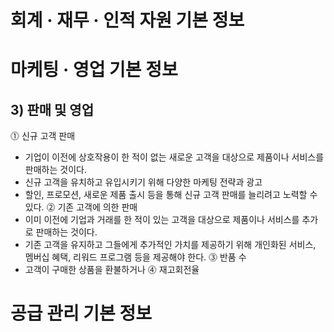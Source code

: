 # 회계 · 재무 · 인적 자원 기본 정보

# 마케팅 · 영업 기본 정보
## 3) 판매 및 영업
⓵ 신규 고객 판매
- 기업이 이전에 상호작용이 한 적이 없는 새로운 고객을 대상으로 제품이나 서비스를 판매하는 것이다.
- 신규 고객을 유치하고 유입시키기 위해 다양한 마케팅 전략과 광고
- 할인, 프로모션, 새로운 제품 출시 등을 통해 신규 고객 판매를 늘리려고 노력할 수 있다.
⓶ 기존 고객에 의한 판매
- 이미 이전에 기업과 거래를 한 적이 있는 고객을 대상으로 제품이나 서비스를 추가로 판매하는 것이다.
- 기존 고객을 유지하고 그들에게 추가적인 가치를 제공하기 위해 개인화된 서비스, 멤버십 혜택, 리워드 프로그램 등을 제공해야 한다.
⓷ 반품 수
- 고객이 구매한 상품을 환불하거나
⓸ 재고회전율


# 공급 관리 기본 정보